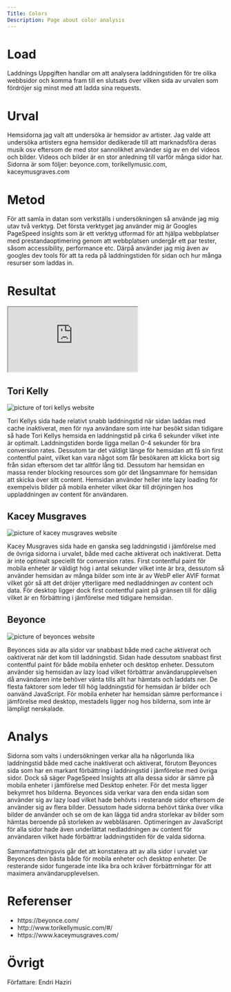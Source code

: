 ```yaml
---
Title: Colors
Description: Page about color analysis
---
```


<div class="main-text">
    <span class="underline"><h1>Load</h1></span>
    <div class="text">
        <p>Laddnings Uppgiften handlar om att analysera laddningstiden för tre olika webbsidor och komma fram till en slutsats över vilken sida av urvalen som fördröjer sig minst med att ladda sina requests.</p>
    </div>
    <h1>Urval</h1>
    <div class="text">
        <p>Hemsidorna jag valt att undersöka är hemsidor av artister. Jag valde att undersöka artisters egna hemsidor dedikerade till att marknadsföra deras musik osv eftersom de med stor sannolikhet använder sig av en del videos och bilder. Videos och bilder är en stor anledning till varför många sidor har. Sidorna är som följer: beyonce.com, torikellymusic.com, kaceymusgraves.com</p>
    </div>
    <h1>Metod</h1>
    <div class="text">
        <p>För att samla in datan som verkställs i undersökningen så använde jag mig utav två verktyg. Det första verktyget jag använder mig är Googles PageSpeed insights som är ett verktyg utformad för att hjälpa webbplatser med prestandaoptimering genom att webbplatsen undergår ett par tester, såsom accessibility, performance etc. Därpå använder jag mig även av googles dev tools för att ta reda på laddningstiden för sidan och hur många resurser som laddas in.</p>
    </div>
    <h1>Resultat</h1>
    <div class="wrapper-result">
    <iframe class="data-show" title="excel data" alt="excel data of loading times" src="https://docs.google.com/spreadsheets/d/e/2PACX-1vSOudrZeHuyezC-QjH8E0J8W0hF8u6vorOm9K_vPZGieh2mrzMHObawMOyQVcSv3UjIfKtwMm0PMKvK/pubhtml?gid=0&amp;single=true&amp;widget=true&amp;headers=false"></iframe>
        <div class="result-container">
            <div class="result-title">
                <h2>Tori Kelly</h2>
            </div>
            <img class="result-img" alt="picture of tori kellys website" src="../assets/img/tori.png">
            <div class="result-fonts">
                <p>Tori Kellys sida hade relativt snabb laddningstid när sidan laddas med cache inaktiverat, men för nya användare som inte har besökt sidan tidigare så hade Tori Kellys hemsida en laddningstid på cirka 6 sekunder vilket inte är optimalt. Laddningstiden borde ligga mellan 0-4 sekunder för bra conversion rates. Dessutom tar det väldigt länge för hemsidan att få sin first contentful paint, vilket kan vara något som får besökaren att klicka bort sig från sidan eftersom det tar alltför lång tid. Dessutom har hemsidan en massa render blocking resources som gör det långsammare för hemsidan att skicka över sitt content. Hemsidan använder heller inte lazy loading för exempelvis bilder på mobila enheter vilket ökar till dröjningen hos uppladdningen av content för användaren.</p>
            </div>
        </div>
        <div class="result-container2">
            <div class="result-title">
                <h2 style="margin-top: 30px;">Kacey Musgraves</h2>
            </div>
            <img class="result-img" alt="picture of kacey musgraves website" src="../assets/img/kacey.png">
            <div class="result-fonts">
                <p>Kacey Musgraves sida hade en ganska seg laddningstid i jämförelse med de övriga sidorna i urvalet, både med cache aktiverat och inaktiverat. Detta är inte optimalt speciellt för conversion rates. First contentful paint för mobila enheter är väldigt hög i antal sekunder vilket inte är bra, dessutom så använder hemsidan av många bilder som inte är av WebP eller AVIF format vilket gör så att det dröjer ytterligare med nedladdningen av content och data. För desktop ligger dock first contentful paint på gränsen till för dålig vilket är en förbättring i jämförelse med tidigare hemsidan.</p>
            </div>
        </div>
        <div class="result-container2">
            <div class="result-title">
                <h2 style="margin-top: 30px;">Beyonce</h2>
            </div>
            <img class="result-img" alt="picture of beyonces website" src="../assets/img/bey.png">
            <div class="result-fonts">
                <p>Beyonces sida av alla sidor var snabbast både med cache aktiverat och oaktiverat när det kom till laddningstid. Sidan hade dessutom snabbast first contentful paint för både mobila enheter och desktop enheter. Dessutom använder sig hemsidan av lazy load vilket förbättrar användarupplevelsen då användaren inte behöver vänta tills allt har hämtats och laddats ner. De flesta faktorer som leder till hög laddningstid för hemsidan är bilder och oanvänd JavaScript. För mobila enheter har hemsidan sämre performance i jämförelse med desktop, mestadels ligger nog hos bilderna, som inte är lämpligt nerskalade.</p>
            </div>
        </div>
    </div>
    <h1>Analys</h1>
    <div class="text">
        <p>Sidorna som valts i undersökningen verkar alla ha någorlunda lika laddningstid både med cache inaktiverat och aktiverat, förutom Beyonces sida som har en markant förbättring i laddningstid i jämförelse med övriga sidor. Dock så säger PageSpeed Insights att alla dessa sidor är sämre på mobila enheter i jämförelse med Desktop enheter. För det mesta ligger bekymret hos bilderna. Beyonces sida verkar vara den enda sidan som använder sig av lazy load vilket hade behövts i resterande sidor eftersom de använder sig av flera bilder. Dessutom hade sidorna behövt tänka över vilka bilder de använder och se om de kan lägga tid andra storlekar av bilder som hämtas beroende på storleken av webbläsaren. Optimeringen av JavaScript för alla sidor hade även underlättat nedladdningen av content för användaren vilket hade förbättrar laddningstiden för de valda sidorna.<br><br>
        Sammanfattningsvis går det att konstatera att av alla sidor i urvalet var Beyonces den bästa både för mobila enheter och desktop enheter. De resterande sidor fungerade inte lika bra och kräver förbättrníngar för att maximera användarupplevelsen.</p>
    </div>
    <h1>Referenser</h1>
    <div class="text">
        <ul class="reference-list">
            <li><a src="https://beyonce.com/">https://beyonce.com/</a></li>
            <li><a src="http://www.torikellymusic.com/#/">http://www.torikellymusic.com/#/</a></li>
            <li><a src="https://www.kaceymusgraves.com/">https://www.kaceymusgraves.com/</a></li>
        </ul>
    </div>
    <h1>Övrigt</h1>
    <div class="text">
    <p>Författare: Endri Haziri</p>
    </div>
    </div>
    
</div>